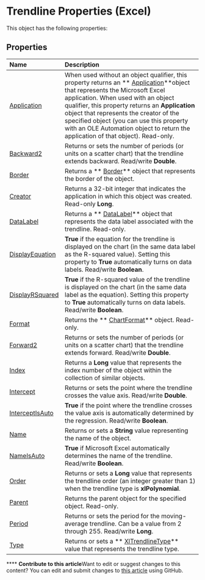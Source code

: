 
# Trendline Properties (Excel)
This object has the following properties:

## Properties



|**Name**|**Description**|
|:-----|:-----|
| [Application](be84eac3-8085-7b35-adb7-cee4ebcdd996.md)|When used without an object qualifier, this property returns an  ** [Application](19b73597-5cf9-4f56-8227-b5211f657f6f.md)**object that represents the Microsoft Excel application. When used with an object qualifier, this property returns an  **Application** object that represents the creator of the specified object (you can use this property with an OLE Automation object to return the application of that object). Read-only.|
| [Backward2](28712c4d-7772-d61e-0151-22eea8ff6383.md)|Returns or sets the number of periods (or units on a scatter chart) that the trendline extends backward. Read/write  **Double**.|
| [Border](5b253b40-e9c1-031d-305c-bfe4a600427c.md)|Returns a  ** [Border](bca516bf-7c0f-f9df-078d-dfb522f256f3.md)** object that represents the border of the object.|
| [Creator](8819c3f3-1ada-4952-83f2-7a22115bfca9.md)|Returns a 32-bit integer that indicates the application in which this object was created. Read-only  **Long**.|
| [DataLabel](8af73d2d-c5b3-d1ec-75a2-0a0a5562fb69.md)|Returns a  ** [DataLabel](bb342572-8761-b326-548a-98455172f9a8.md)** object that represents the data label associated with the trendline. Read-only.|
| [DisplayEquation](a9c3de54-5690-bf9b-505a-65b069195d53.md)| **True** if the equation for the trendline is displayed on the chart (in the same data label as the R-squared value). Setting this property to **True** automatically turns on data labels. Read/write **Boolean**.|
| [DisplayRSquared](e8e447c3-d379-f6d0-74f2-629fa53b42ef.md)| **True** if the R-squared value of the trendline is displayed on the chart (in the same data label as the equation). Setting this property to **True** automatically turns on data labels. Read/write **Boolean**.|
| [Format](46c65fb6-98d3-4549-c63d-37c919f99ade.md)|Returns the  ** [ChartFormat](edac71b7-ed38-6658-2cbf-6493dc1ad3ed.md)** object. Read-only.|
| [Forward2](af44bce5-8354-801e-f111-6adcb305b06b.md)|Returns or sets the number of periods (or units on a scatter chart) that the trendline extends forward. Read/write  **Double**.|
| [Index](bf71b9fe-988a-769f-74fe-a7367bd002f0.md)|Returns a  **Long** value that represents the index number of the object within the collection of similar objects.|
| [Intercept](a3a1b427-2da2-4409-5488-20a1eb0ceb94.md)|Returns or sets the point where the trendline crosses the value axis. Read/write  **Double**.|
| [InterceptIsAuto](ec5ea945-59d7-3ec2-42cd-95c7031880e8.md)| **True** if the point where the trendline crosses the value axis is automatically determined by the regression. Read/write **Boolean**.|
| [Name](440ea1dc-94a7-7b0f-0193-e0b9ca65ec63.md)|Returns or sets a  **String** value representing the name of the object.|
| [NameIsAuto](4e14cc52-a9f5-3dda-8be9-7afd97d79583.md)| **True** if Microsoft Excel automatically determines the name of the trendline. Read/write **Boolean**.|
| [Order](7c7db73c-2351-fb1d-a24f-854d99ed7756.md)|Returns or sets a  **Long** value that represents the trendline order (an integer greater than 1) when the trendline type is **xlPolynomial**.|
| [Parent](4e9dde32-c0f8-5b6f-9d32-c17cfb2e37cd.md)|Returns the parent object for the specified object. Read-only.|
| [Period](142b675b-8859-a717-1e09-59a8b4000820.md)|Returns or sets the period for the moving-average trendline. Can be a value from 2 through 255. Read/write  **Long**.|
| [Type](c07c060c-0512-72a7-c219-d12ea6b629fc.md)|Returns or sets a  ** [XlTrendlineType](00a95fb4-00f7-7630-2298-ef3bd7331f89.md)** value that represents the trendline type.|

****   **Contribute to this article**Want to edit or suggest changes to this content? You can edit and submit changes to  [this article](https://github.com/jhershey00/VBA_Excel_Test/OpenXMLCon/articles/a62ddefc-d9b6-4964-a6d5-f1d05e5f6589.md) using GitHub.

